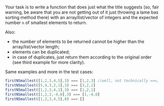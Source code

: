 Your task is to write a function that does just what the title suggests (so, fair warning, be aware that you are not getting out of it just throwing a lame bas sorting method there) with an array/list/vector of integers and the expected number `n` of smallest elements to return.

Also:

*   the number of elements to be returned cannot be higher than the array/list/vector length;
*   elements can be duplicated;
*   in case of duplicates, just return them according to the original order (see third example for more clarity).

Same examples and more in the test cases:

```javascript
firstNSmallest([1,2,3,4,5],3) === [1,2,3] //well, not technically ===, but you get what I mean
firstNSmallest([5,4,3,2,1],3) === [3,2,1]
firstNSmallest([1,2,3,4,1],3) === [1,2,1]
firstNSmallest([1,2,3,-4,0],3) === [1,-4,0]
firstNSmallest([1,2,3,4,5],0) === []
```